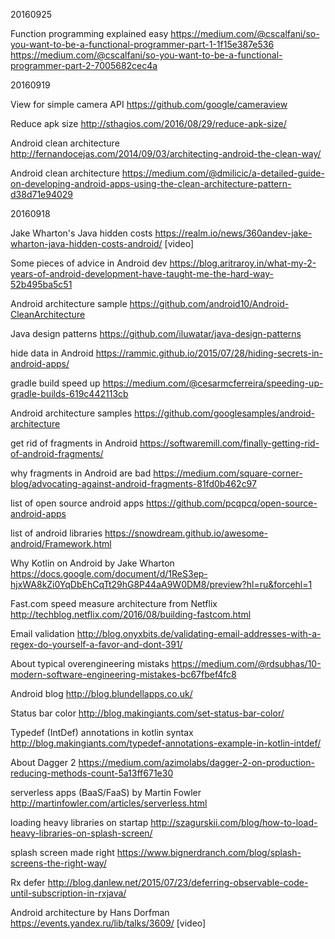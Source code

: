 20160925

Function programming explained easy
https://medium.com/@cscalfani/so-you-want-to-be-a-functional-programmer-part-1-1f15e387e536
https://medium.com/@cscalfani/so-you-want-to-be-a-functional-programmer-part-2-7005682cec4a

20160919

View for simple camera API
https://github.com/google/cameraview

Reduce apk size
http://sthagios.com/2016/08/29/reduce-apk-size/

Android clean architecture
http://fernandocejas.com/2014/09/03/architecting-android-the-clean-way/

Android clean architecture
https://medium.com/@dmilicic/a-detailed-guide-on-developing-android-apps-using-the-clean-architecture-pattern-d38d71e94029

20160918

Jake Wharton's Java hidden costs
https://realm.io/news/360andev-jake-wharton-java-hidden-costs-android/
[video]

Some pieces of advice in Android dev
https://blog.aritraroy.in/what-my-2-years-of-android-development-have-taught-me-the-hard-way-52b495ba5c51

Android architecture sample
https://github.com/android10/Android-CleanArchitecture

Java design patterns
https://github.com/iluwatar/java-design-patterns

hide data in Android
https://rammic.github.io/2015/07/28/hiding-secrets-in-android-apps/

gradle build speed up
https://medium.com/@cesarmcferreira/speeding-up-gradle-builds-619c442113cb

Android architecture samples
https://github.com/googlesamples/android-architecture

get rid of fragments in Android
https://softwaremill.com/finally-getting-rid-of-android-fragments/

why fragments in Android are bad
https://medium.com/square-corner-blog/advocating-against-android-fragments-81fd0b462c97

list of open source android apps
https://github.com/pcqpcq/open-source-android-apps

list of android libraries
https://snowdream.github.io/awesome-android/Framework.html

Why Kotlin on Android by Jake Wharton
https://docs.google.com/document/d/1ReS3ep-hjxWA8kZi0YqDbEhCqTt29hG8P44aA9W0DM8/preview?hl=ru&forcehl=1

Fast.com speed measure architecture from Netflix
http://techblog.netflix.com/2016/08/building-fastcom.html

Email validation
http://blog.onyxbits.de/validating-email-addresses-with-a-regex-do-yourself-a-favor-and-dont-391/

About typical overengineering mistaks
https://medium.com/@rdsubhas/10-modern-software-engineering-mistakes-bc67fbef4fc8

Android blog
http://blog.blundellapps.co.uk/

Status bar color
http://blog.makingiants.com/set-status-bar-color/

Typedef (IntDef) annotations in kotlin syntax
http://blog.makingiants.com/typedef-annotations-example-in-kotlin-intdef/

About Dagger 2
https://medium.com/azimolabs/dagger-2-on-production-reducing-methods-count-5a13ff671e30

serverless apps (BaaS/FaaS) by Martin Fowler
http://martinfowler.com/articles/serverless.html

loading heavy libraries on startap
http://szagurskii.com/blog/how-to-load-heavy-libraries-on-splash-screen/

splash screen made right
https://www.bignerdranch.com/blog/splash-screens-the-right-way/

Rx defer
http://blog.danlew.net/2015/07/23/deferring-observable-code-until-subscription-in-rxjava/

Android architecture by Hans Dorfman
https://events.yandex.ru/lib/talks/3609/
[video]
